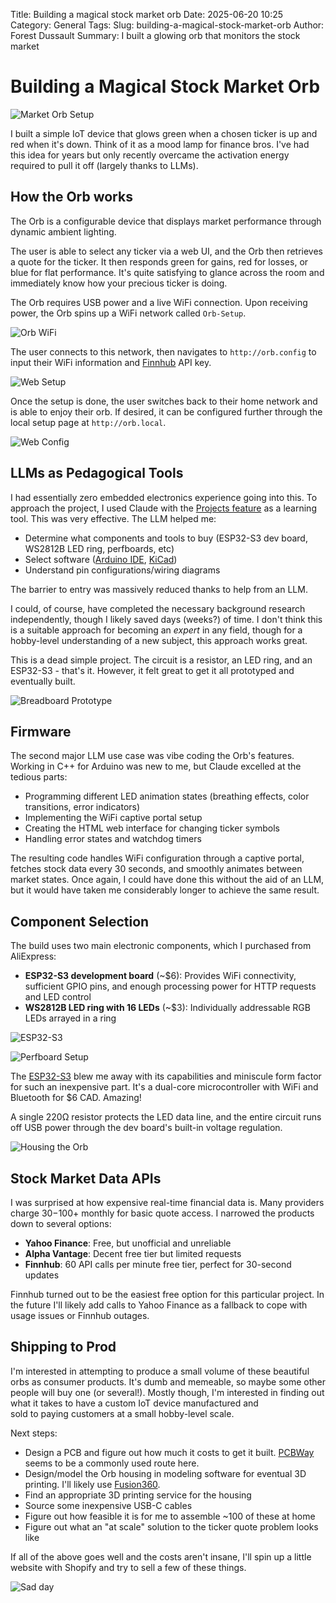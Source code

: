 Title: Building a magical stock market orb
Date: 2025-06-20 10:25
Category: General
Tags: 
Slug: building-a-magical-stock-market-orb
Author: Forest Dussault
Summary: I built a glowing orb that monitors the stock market

# Building a Magical Stock Market Orb

![Market Orb Setup](images/stock-market-orb/green_orb_with_laptop.JPEG "Behold the Orb")

I built a simple IoT device that glows green when a chosen ticker is up and red when it's down. Think of it as a mood lamp for finance bros. I've had this idea for years 
but only recently overcame the activation energy required to pull it off (largely thanks to LLMs). 

## How the Orb works

The Orb is a configurable device that displays market performance through dynamic ambient lighting.

The user is able to select any ticker via a web UI, and the Orb then retrieves a quote for the ticker. It then responds green for gains, red for losses, or blue for flat performance. 
It's quite satisfying to glance across the room and immediately know how your precious ticker is doing.

The Orb requires USB power and a live WiFi connection. Upon receiving power, the Orb spins up a WiFi network called `Orb-Setup`. 

![Orb WiFi](images/stock-market-orb/orb_wifi.png "WiFi network selection")

The user connects to this network, then navigates to `http://orb.config` to input their WiFi information and [Finnhub](https://finnhub.io/) API key.

![Web Setup](images/stock-market-orb/orb_setup.png "WiFi setup page for the Orb")

Once the setup is done, the user switches back to their home network and is able to enjoy their orb. 
If desired, it can be configured further through the local setup page at `http://orb.local`.

![Web Config](images/stock-market-orb/orb_local.png "Configuration page for the Orb")

## LLMs as Pedagogical Tools

I had essentially zero embedded electronics experience going into this. To approach the project, I used Claude with the 
[Projects feature](https://www.anthropic.com/news/projects) as a learning tool. This was very effective. The LLM helped me:

- Determine what components and tools to buy (ESP32-S3 dev board, WS2812B LED ring, perfboards, etc)
- Select software ([Arduino IDE](https://www.arduino.cc/en/software/), [KiCad](https://www.kicad.org/))
- Understand pin configurations/wiring diagrams

The barrier to entry was massively reduced thanks to help from an LLM. 

I could, of course, have completed the necessary background research independently, though I likely saved days (weeks?) of time. 
I don't think this is a suitable approach for becoming an _expert_ in any field, though for a hobby-level understanding of a new subject, this approach works great. 

This is a dead simple project. The circuit is a resistor, an LED ring, and an ESP32-S3 - that's it. However, it 
felt great to get it all prototyped and eventually built.

![Breadboard Prototype](images/stock-market-orb/prototyping_breadboard.JPEG "Prototyping the circuit and code")

## Firmware

The second major LLM use case was vibe coding the Orb's features. Working in C++ for Arduino was new to me, but Claude excelled at the tedious parts:

- Programming different LED animation states (breathing effects, color transitions, error indicators)
- Implementing the WiFi captive portal setup
- Creating the HTML web interface for changing ticker symbols
- Handling error states and watchdog timers

The resulting code handles WiFi configuration through a captive portal, fetches stock data every 30 seconds, and smoothly animates between market states. 
Once again, I could have done this without the aid of an LLM, but it would have taken me considerably longer to achieve the same result. 

## Component Selection

The build uses two main electronic components, which I purchased from AliExpress:

- **ESP32-S3 development board** (~$6): Provides WiFi connectivity, sufficient GPIO pins, and enough processing power for HTTP requests and LED control
- **WS2812B LED ring with 16 LEDs** (~$3): Individually addressable RGB LEDs arrayed in a ring

![ESP32-S3](images/stock-market-orb/esp32s3_on_perfboard.JPEG "The ESP32-S3 is amazing")

![Perfboard Setup](images/stock-market-orb/perfboard_with_hot_glue.JPEG "This goes into the orb housing")

The [ESP32-S3](https://www.espressif.com/en/products/socs/esp32-s3) blew me away with its capabilities and miniscule form factor for such an inexpensive part. It's a dual-core microcontroller with WiFi and Bluetooth for $6 CAD. Amazing!

A single 220Ω resistor protects the LED data line, and the entire circuit runs off USB power through the dev board's built-in voltage regulation.

![Housing the Orb](images/stock-market-orb/circuit_attachment_to_orb.JPEG "This mess is held together by hot glue and bamboo skewer sticks")

## Stock Market Data APIs

I was surprised at how expensive real-time financial data is. Many providers charge $30-$100+ monthly for basic quote access. I narrowed the products down to several options:

- **Yahoo Finance**: Free, but unofficial and unreliable
- **Alpha Vantage**: Decent free tier but limited requests
- **Finnhub**: 60 API calls per minute free tier, perfect for 30-second updates

Finnhub turned out to be the easiest free option for this particular project. In the future I'll likely add calls to Yahoo Finance as a fallback to cope with usage issues or Finnhub outages. 

## Shipping to Prod

I'm interested in attempting to produce a small volume of these beautiful orbs as consumer products. It's dumb and memeable, so maybe some other 
people will buy one (or several!). Mostly though, I'm interested in finding out what it takes to have a custom IoT device manufactured and  
sold to paying customers at a small hobby-level scale.

Next steps:

- Design a PCB and figure out how much it costs to get it built. [PCBWay](https://www.pcbway.com/) seems to be a commonly used route here. 
- Design/model the Orb housing in modeling software for eventual 3D printing. I'll likely use [Fusion360](http://www.autodesk.com/ca-en/products/fusion-360/).
- Find an appropriate 3D printing service for the housing
- Source some inexpensive USB-C cables
- Figure out how feasible it is for me to assemble ~100 of these at home
- Figure out what an "at scale" solution to the ticker quote problem looks like

If all of the above goes well and the costs aren't insane, I'll spin up a little website with Shopify and try to 
sell a few of these things.

![Sad day](images/stock-market-orb/red_orb_with_laptop.JPEG "Sometimes it's red")
